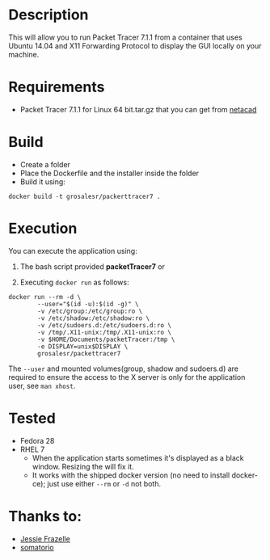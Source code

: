 # Description

This will allow you to run Packet Tracer 7.1.1 from a container that uses Ubuntu 14.04 and X11 Forwarding Protocol to display the GUI locally on your machine.

# Requirements
* Packet Tracer 7.1.1 for Linux 64 bit.tar.gz that you can get from [netacad](https://www.netacad.com/courses/packet-tracer)

# Build

* Create a folder
* Place the Dockerfile and the installer inside the folder
* Build it using:
```
docker build -t grosalesr/packerttracer7 .
```

# Execution

You can execute the application using:

1. The bash script provided **packetTracer7** or 

1. Executing `docker run` as follows:
```
docker run --rm -d \
        --user="$(id -u):$(id -g)" \
        -v /etc/group:/etc/group:ro \
        -v /etc/shadow:/etc/shadow:ro \
        -v /etc/sudoers.d:/etc/sudoers.d:ro \
        -v /tmp/.X11-unix:/tmp/.X11-unix:ro \
        -v $HOME/Documents/packetTracer:/tmp \
        -e DISPLAY=unix$DISPLAY \
        grosalesr/packettracer7
```

The `--user` and mounted volumes(group, shadow and sudoers.d) are required to ensure the access to the X server is only for the application user, see `man xhost`.

# Tested

* Fedora 28
* RHEL 7
    * When the application starts sometimes it's displayed as a black window. Resizing the will fix it.
    * It works with the shipped docker version (no need to install docker-ce); just use either `--rm` or `-d` not both.

# Thanks to:

* [Jessie Frazelle](https://blog.jessfraz.com/post/docker-containers-on-the-desktop/)
* [somatorio](https://github.com/somatorio/docker-packet-tracer)
